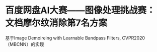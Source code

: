 # 百度网盘AI大赛——图像处理挑战赛：文档摩尔纹消除第7名方案
基于Image Demoireing with Learnable Bandpass Filters, CVPR2020（MBCNN）的实现
